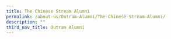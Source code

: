 ```yaml
---
title: The Chinese Stream Alumni
permalink: /about-us/Outram-Alumni/The-Chinese-Stream-Alumni/
description: ""
third_nav_title: Outram Alumni
---
```

